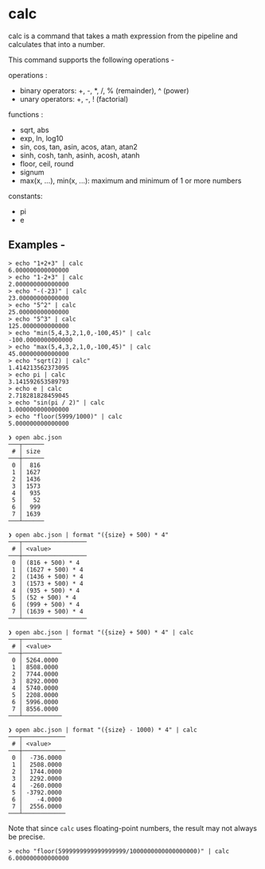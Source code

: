 # calc

calc is a command that takes a math expression from the pipeline and calculates that into a number.

This command supports the following operations - 

operations :
* binary operators: +, -, *, /, % (remainder), ^ (power)
* unary operators: +, -, ! (factorial)

functions :
* sqrt, abs
* exp, ln, log10
* sin, cos, tan, asin, acos, atan, atan2
* sinh, cosh, tanh, asinh, acosh, atanh
* floor, ceil, round
* signum
* max(x, ...), min(x, ...): maximum and minimum of 1 or more numbers

constants:
* pi
* e
 
## Examples - 

```
> echo "1+2+3" | calc
6.000000000000000
> echo "1-2+3" | calc
2.000000000000000
> echo "-(-23)" | calc
23.00000000000000
> echo "5^2" | calc
25.00000000000000
> echo "5^3" | calc
125.0000000000000
> echo "min(5,4,3,2,1,0,-100,45)" | calc
-100.0000000000000
> echo "max(5,4,3,2,1,0,-100,45)" | calc
45.00000000000000
> echo "sqrt(2) | calc"
1.414213562373095
> echo pi | calc
3.141592653589793
> echo e | calc
2.718281828459045
> echo "sin(pi / 2)" | calc
1.000000000000000
> echo "floor(5999/1000)" | calc
5.000000000000000
```

```
❯ open abc.json
───┬──────
 # │ size 
───┼──────
 0 │  816 
 1 │ 1627 
 2 │ 1436 
 3 │ 1573 
 4 │  935 
 5 │   52 
 6 │  999 
 7 │ 1639 
───┴──────

❯ open abc.json | format "({size} + 500) * 4"
───┬──────────────────
 # │ <value> 
───┼──────────────────
 0 │ (816 + 500) * 4 
 1 │ (1627 + 500) * 4 
 2 │ (1436 + 500) * 4 
 3 │ (1573 + 500) * 4 
 4 │ (935 + 500) * 4 
 5 │ (52 + 500) * 4 
 6 │ (999 + 500) * 4 
 7 │ (1639 + 500) * 4 
───┴──────────────────

❯ open abc.json | format "({size} + 500) * 4" | calc
───┬───────────
 # │ <value> 
───┼───────────
 0 │ 5264.0000 
 1 │ 8508.0000 
 2 │ 7744.0000 
 3 │ 8292.0000 
 4 │ 5740.0000 
 5 │ 2208.0000 
 6 │ 5996.0000 
 7 │ 8556.0000 
───┴───────────

❯ open abc.json | format "({size} - 1000) * 4" | calc
───┬────────────
 # │ <value> 
───┼────────────
 0 │  -736.0000 
 1 │  2508.0000 
 2 │  1744.0000 
 3 │  2292.0000 
 4 │  -260.0000 
 5 │ -3792.0000 
 6 │    -4.0000 
 7 │  2556.0000 
───┴────────────
```

Note that since `calc` uses floating-point numbers, the result may not always be precise. 

```
> echo "floor(5999999999999999999/1000000000000000000)" | calc
6.000000000000000
```
